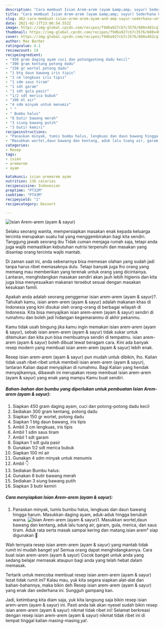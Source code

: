 ```yaml
---
description: "Cara membuat Isian Arem-arem (ayam &amp;amp; sayur) Sederhana Untuk Jualan"
title: "Cara membuat Isian Arem-arem (ayam &amp;amp; sayur) Sederhana Untuk Jualan"
slug: 462-cara-membuat-isian-arem-arem-ayam-and-amp-sayur-sederhana-untuk-jualan
date: 2021-02-17T23:06:54.552Z
image: https://img-global.cpcdn.com/recipes/f9d6a927cb7c3576/680x482cq70/isian-arem-arem-ayam-sayur-foto-resep-utama.jpg
thumbnail: https://img-global.cpcdn.com/recipes/f9d6a927cb7c3576/680x482cq70/isian-arem-arem-ayam-sayur-foto-resep-utama.jpg
cover: https://img-global.cpcdn.com/recipes/f9d6a927cb7c3576/680x482cq70/isian-arem-arem-ayam-sayur-foto-resep-utama.jpg
author: Max Barber
ratingvalue: 4.1
reviewcount: 14
recipeingredient:
- "450 gram daging ayam cuci dan potongpotong dadu kecil"
- "300 gram kentang potong dadu"
- "150 gr wortel potong dadu"
- "1 btg daun bawang iris tipis"
- "3 cm lengkuas iris tipis"
- "1 sdm saus tiram"
- "1 sdt garam"
- "1 sdt gula pasir"
- "1/2 sdt merica bubuk"
- "100 ml air"
- "4 sdm minyak untuk menumis"
- " "
- " Bumbu halus"
- "6 butir bawang merah"
- "3 siung bawang putih"
- "3 butir kemiri"
recipeinstructions:
- "Panaskan minyak, tumis bumbu halus, lengkuas dan daun bawang hingga harum. Masukkan daging ayam, aduk-aduk hingga berubah warna."
- "Masukkan wortel,daun bawang dan kentang, aduk lalu tuang air, garam, gula, merica, dan saus tiram. Aduk rata serta masak sampai kering dan matang.isian arem² siap digunakan 🤗"
categories:
- Resep
tags:
- isian
- aremarem
- ayam

katakunci: isian aremarem ayam 
nutrition: 136 calories
recipecuisine: Indonesian
preptime: "PT32M"
cooktime: "PT43M"
recipeyield: "1"
recipecategory: Dessert

---
```



![Isian Arem-arem (ayam &amp; sayur)](https://img-global.cpcdn.com/recipes/f9d6a927cb7c3576/680x482cq70/isian-arem-arem-ayam-sayur-foto-resep-utama.jpg)

Selaku seorang wanita, mempersiapkan masakan enak kepada keluarga tercinta merupakan suatu hal yang menggembirakan bagi kita sendiri. Tanggung jawab seorang ibu Tidak cuman menjaga rumah saja, tetapi anda juga wajib memastikan kebutuhan nutrisi terpenuhi dan masakan yang disantap orang tercinta wajib mantab.

Di zaman  saat ini, anda sebenarnya bisa memesan olahan yang sudah jadi tanpa harus ribet memasaknya dulu. Tetapi banyak juga lho orang yang memang mau memberikan yang terenak untuk orang yang dicintainya. Lantaran, menghidangkan masakan sendiri akan jauh lebih higienis dan kita juga bisa menyesuaikan makanan tersebut sesuai dengan masakan kesukaan famili. 



Apakah anda adalah seorang penggemar isian arem-arem (ayam &amp; sayur)?. Tahukah kamu, isian arem-arem (ayam &amp; sayur) adalah makanan khas di Indonesia yang kini disukai oleh orang-orang di berbagai wilayah di Indonesia. Kita bisa menyajikan isian arem-arem (ayam &amp; sayur) sendiri di rumahmu dan boleh jadi hidangan kegemaranmu di akhir pekanmu.

Kamu tidak usah bingung jika kamu ingin memakan isian arem-arem (ayam &amp; sayur), sebab isian arem-arem (ayam &amp; sayur) tidak sukar untuk ditemukan dan kita pun bisa membuatnya sendiri di tempatmu. isian arem-arem (ayam &amp; sayur) boleh dibuat lewat beragam cara. Kini ada banyak resep modern yang membuat isian arem-arem (ayam &amp; sayur) lebih enak.

Resep isian arem-arem (ayam &amp; sayur) pun mudah untuk dibikin, lho. Kalian tidak usah ribet-ribet untuk membeli isian arem-arem (ayam &amp; sayur), lantaran Kalian dapat menyajikan di rumahmu. Bagi Kalian yang hendak menyajikannya, dibawah ini merupakan resep membuat isian arem-arem (ayam &amp; sayur) yang enak yang mampu Kamu buat sendiri.

<!--inarticleads1-->

##### Bahan-bahan dan bumbu yang diperlukan untuk pembuatan Isian Arem-arem (ayam &amp; sayur):

1. Siapkan 450 gram daging ayam, cuci dan potong-potong dadu kecil
1. Sediakan 300 gram kentang, potong dadu
1. Siapkan 150 gr wortel, potong dadu
1. Siapkan 1 btg daun bawang, iris tipis
1. Ambil 3 cm lengkuas, iris tipis
1. Ambil 1 sdm saus tiram
1. Ambil 1 sdt garam
1. Siapkan 1 sdt gula pasir
1. Gunakan 1/2 sdt merica bubuk
1. Siapkan 100 ml air
1. Gunakan 4 sdm minyak untuk menumis
1. Ambil  👇
1. Sediakan  Bumbu halus:
1. Gunakan 6 butir bawang merah
1. Sediakan 3 siung bawang putih
1. Siapkan 3 butir kemiri




<!--inarticleads2-->

##### Cara menyiapkan Isian Arem-arem (ayam &amp; sayur):

1. Panaskan minyak, tumis bumbu halus, lengkuas dan daun bawang hingga harum. Masukkan daging ayam, aduk-aduk hingga berubah warna.
<img src="https://img-global.cpcdn.com/steps/7d4b3437ff6a26e0/160x128cq70/isian-arem-arem-ayam-sayur-langkah-memasak-1-foto.jpg" alt="Isian Arem-arem (ayam &amp; sayur)">1. Masukkan wortel,daun bawang dan kentang, aduk lalu tuang air, garam, gula, merica, dan saus tiram. Aduk rata serta masak sampai kering dan matang.isian arem² siap digunakan 🤗




Wah ternyata resep isian arem-arem (ayam &amp; sayur) yang mantab tidak rumit ini mudah banget ya! Semua orang dapat menghidangkannya. Cara buat isian arem-arem (ayam &amp; sayur) Cocok banget untuk anda yang sedang belajar memasak ataupun bagi anda yang telah hebat dalam memasak.

Tertarik untuk mencoba membuat resep isian arem-arem (ayam &amp; sayur) lezat tidak rumit ini? Kalau mau, yuk kita segera siapkan alat-alat dan bahan-bahannya, maka bikin deh Resep isian arem-arem (ayam &amp; sayur) yang enak dan sederhana ini. Sungguh gampang kan. 

Jadi, ketimbang kita diam saja, yuk kita langsung saja bikin resep isian arem-arem (ayam &amp; sayur) ini. Pasti anda tak akan nyesel sudah bikin resep isian arem-arem (ayam &amp; sayur) nikmat tidak ribet ini! Selamat berkreasi dengan resep isian arem-arem (ayam &amp; sayur) nikmat tidak ribet ini di tempat tinggal kalian masing-masing,ya!.

